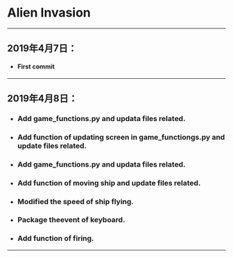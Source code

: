 
# Alien Invasion

----------------------------------------------------
## 2019年4月7日：

- #### First commit
  
----------------------------------------------------

## 2019年4月8日：

- ### Add game_functions.py and updata files related.
- ### Add function of updating screen in game_functiongs.py and update files related.
- ### Add game_functions.py and updata files related.
- ### Add function of moving ship and update files related.
- ### Modified the speed of ship flying.
- ### Package theevent of keyboard.
- ### Add function of firing.

----------------------------------------------------